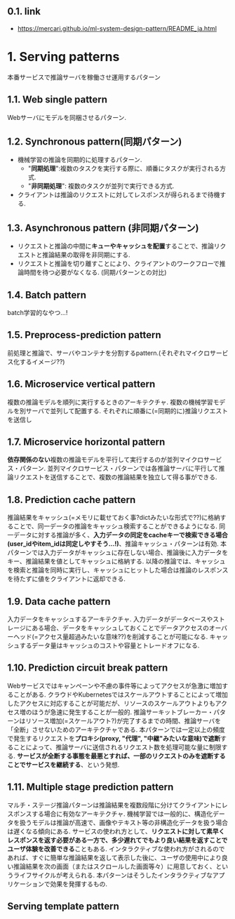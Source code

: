 ## 0.1. link

- https://mercari.github.io/ml-system-design-pattern/README_ja.html

# 1. Serving patterns

本番サービスで推論サーバを稼働させ運用するパターン

## 1.1. Web single pattern

Webサーバにモデルを同梱させるパターン.

## 1.2. Synchronous pattern(同期パターン)

- 機械学習の推論を同期的に処理するパターン.
  - "**同期処理**":複数のタスクを実行する際に、順番にタスクが実行される方式.
  - "**非同期処理**": 複数のタスクが並列で実行できる方式.
- クライアントは推論のリクエストに対してレスポンスが得られるまで待機する.

## 1.3. Asynchronous pattern (非同期パターン)

- リクエストと推論の中間に**キューやキャッシュを配置**することで、推論リクエストと推論結果の取得を非同期にする.
- リクエストと推論を切り離すことにより、クライアントのワークフローで推論時間を待つ必要がなくなる. (同期パターンとの対比)

## 1.4. Batch pattern

batch学習的なやつ...!

## 1.5. Preprocess-prediction pattern

前処理と推論で、サーバやコンテナを分割するpattern.(それぞれマイクロサービス化するイメージ??)

## 1.6. Microservice vertical pattern

複数の推論モデルを順列に実行するときのアーキテクチャ.
複数の機械学習モデルを別サーバで並列して配置する.
それぞれに順番に(=同期的に)推論リクエストを送信し

## 1.7. Microservice horizontal pattern

**依存関係のない**複数の推論モデルを平行して実行するのが並列マイクロサービス・パターン.
並列マイクロサービス・パターンでは各推論サーバに平行して推論リクエストを送信することで、複数の推論結果を独立して得る事ができる.

## 1.8. Prediction cache pattern

推論結果をキャッシュ(=メモリに載せておく事?dictみたいな形式で??)に格納することで、同一データの推論をキャッシュ検索することができるようになる.
同一データに対する推論が多く、**入力データの同定をcacheキーで検索できる場合(user_idやitem_idは同定しやすそう...!)**、推論キャッシュ・パターンは有効.
本パターンでは入力データがキャッシュに存在しない場合、推論後に入力データをキー、推論結果を値としてキャッシュに格納する.
以降の推論では、キャッシュを検索と推論を同時に実行し、キャッシュにヒットした場合は推論のレスポンスを待たずに値をクライアントに返却できる.

## 1.9. Data cache pattern

入力データをキャッシュするアーキテクチャ.
入力データがデータベースやストレージにある場合、データをキャッシュしておくことでデータアクセスのオーバーヘッド(=アクセス量超過みたいな意味??)を削減することが可能になる.
キャッシュするデータ量はキャッシュのコストや容量とトレードオフになる.

## 1.10. Prediction circuit break pattern

Webサービスではキャンペーンや不慮の事件等によってアクセスが急激に増加することがある.
クラウドやKubernetesではスケールアウトすることによって増加したアクセスに対応することが可能だが、リソースのスケールアウトよりもアクセス増のほうが急速に発生することが一般的.
推論サーキットブレーカー・パターンはリソース増加(=スケールアウト?)が完了するまでの時間、推論サーバを「全断」させないためのアーキテクチャである.
本パターンでは一定以上の頻度で発生するリクエストを**プロキシ(proxy, "代理", "中継"みたいな意味)で遮断**することによって、推論サーバに送信されるリクエスト数を処理可能な量に制限する.
**サービスが全断する事態を最悪とすれば、一部のリクエストのみを遮断することでサービスを継続する**、という発想.

## 1.11. Multiple stage prediction pattern

マルチ・ステージ推論パターンは推論結果を複数段階に分けてクライアントにレスポンスする場合に有効なアーキテクチャ.
機械学習では一般的に、構造化データを扱うモデルは推論が高速で、画像やテキスト等の非構造化データを扱う場合は遅くなる傾向にある.
サービスの使われ方として、**リクエストに対して素早くレスポンスを返す必要がある一方で、多少遅れてでもより良い結果を返すことでユーザ体験を改善できる**こともある.
インタラクティブな使われ方がされるのであれば、すぐに簡単な推論結果を返して表示した後に、ユーザの使用中により良い推論結果を次の画面（またはスクロールした画面等々）に用意しておく、というライフサイクルが考えられる. 本パターンはそうしたインタラクティブなアプリケーションで効果を発揮するもの.

## Serving template pattern

